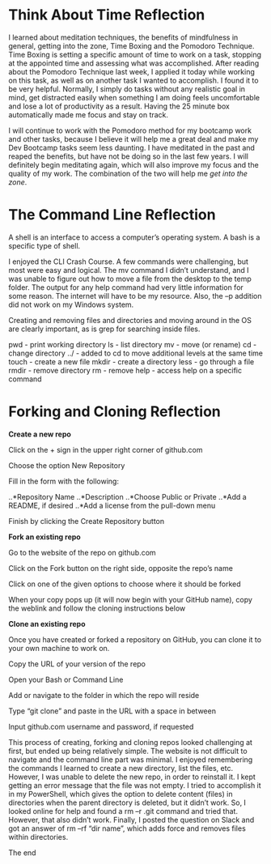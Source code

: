 # Think About Time Reflection

I learned about meditation techniques, the benefits of mindfulness in general, getting into the zone, Time Boxing and the Pomodoro Technique.  Time Boxing is setting a specific amount of time to work on a task, stopping at the appointed time and assessing what was accomplished.  After reading about the Pomodoro Technique last week, I applied it today while working on this task, as well as on another task I wanted to accomplish.  I found it to be very helpful.  Normally, I simply do tasks without any realistic goal in mind, get distracted easily when something I am doing feels uncomfortable and lose a lot of productivity as a result.  Having the 25 minute box automatically made me focus and stay on track.  

I will continue to work with the Pomodoro method for my bootcamp work and other tasks, because I believe it will help me a great deal and make my Dev Bootcamp tasks seem less daunting.  I have meditated in the past and reaped the benefits, but have not be doing so in the last few years.  I will definitely begin meditating again, which will also improve my focus and the quality of my work.  The combination of the two will help me *get into the zone*. 


# The Command Line Reflection


A shell is an interface to access a computer’s operating system.  A bash is a specific type of shell. 

I enjoyed the CLI Crash Course.  A few commands were challenging, but most were easy and logical.  The mv command I didn’t understand, and I was unable to figure out how to move a file from the desktop to the temp folder.   The output for any help command had very little information for some reason.  The internet will have to be my resource.  Also, the –p addition did not work on my Windows system.

Creating and removing files and directories and moving around in the OS are clearly important, as is grep for searching inside files. 

pwd - print working directory
ls - list directory
mv - move (or rename)
cd - change directory
../ - added to cd to move additional levels at the same time
touch - create a new file
mkdir - create a directory
less - go through a file
rmdir - remove directory
rm - remove
help - access help on a specific command



# Forking and Cloning Reflection

**Create a new repo**

Click on the + sign in the upper right corner of github.com

Choose the option New Repository

Fill in the form with the following:

..*Repository Name
..*Description
..*Choose Public or Private
..*Add a README, if desired
..*Add a license from the pull-down menu

Finish by clicking the Create Repository button

 

**Fork an existing repo**

Go to the website of the repo on github.com

Click on the Fork button on the right side, opposite the repo’s name

Click on one of the given options to choose where it should be forked

When your copy pops up (it will now begin with your GitHub name), copy the weblink and follow the cloning instructions below

 

**Clone an existing repo**

Once you have created or forked a repository on GitHub, you can clone it to your own machine to work on.

Copy the URL of your version of the repo

Open your Bash or Command Line

Add or navigate to the folder in which the repo will reside

Type “git clone” and paste in the URL with a space in between

Input github.com username and password, if requested


This process of creating, forking and cloning repos looked challenging at first, but ended up being relatively simple.  The website is not difficult to navigate and the command line part was minimal.  I enjoyed remembering the commands I learned to create a new directory, list the files, etc.  However, I was unable to delete the new repo, in order to reinstall it.  I kept getting an error message that the file was not empty.  I tried to accomplish it in my PowerShell, which gives the option to delete content (files) in directories when the parent directory is deleted, but it didn’t work.  So, I looked online for help and found a rm –r .git command and tried that.  However, that also didn’t work.  Finally, I posted the question on Slack and got an answer of rm –rf “dir name”, which adds force and removes files within directories.

The end


